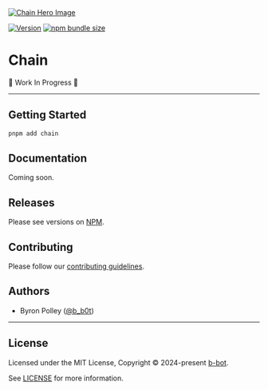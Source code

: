 <a href="https://www.npmjs.com/package/chain" >
  <img alt="Chain Hero Image" src="https://raw.githubusercontent.com/b-bot/chain/main/chain.jpg">
</a>

[![Version](https://img.shields.io/npm/v/chain.svg?colorB=green)](https://www.npmjs.com/package/chain) [![npm bundle size](https://img.shields.io/bundlephobia/minzip/chain)](https://www.npmjs.com/package/chain)

# Chain

🔶 Work In Progress 🔶

---

## Getting Started

```bash
pnpm add chain
```

## Documentation

Coming soon.

## Releases

Please see versions on [NPM](https://www.npmjs.com/package/chain).

## Contributing

Please follow our [contributing guidelines](./.github/CONTRIBUTING.md).

## Authors

- Byron Polley ([@b_b0t](https://twitter.com/b_b0t))

---

## License

Licensed under the MIT License, Copyright © 2024-present [b-bot](https://byronpolley.com).

See [LICENSE](./LICENSE) for more information.
